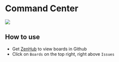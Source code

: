 Command Center
=============

![](http://wiki.teamliquid.net/starcraft/images/f/f1/CCslide.PNG)

## How to use
- Get [ZenHub](zenhub.io) to view boards in Github
- Click on `Boards` on the top right, right above `Issues`


